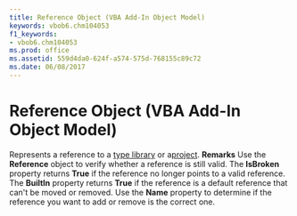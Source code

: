 ```yaml
---
title: Reference Object (VBA Add-In Object Model)
keywords: vbob6.chm104053
f1_keywords:
- vbob6.chm104053
ms.prod: office
ms.assetid: 559d4da0-624f-a574-575d-768155c89c72
ms.date: 06/08/2017
---
```



# Reference Object (VBA Add-In Object Model)



Represents a reference to a [type library](vbe-glossary.md) or a[project](vbe-glossary.md).
 **Remarks**
Use the **Reference** object to verify whether a reference is still valid.
The **IsBroken** property returns **True** if the reference no longer points to a valid reference. The **BuiltIn** property returns **True** if the reference is a default reference that can't be moved or removed. Use the **Name** property to determine if the reference you want to add or remove is the correct one.

